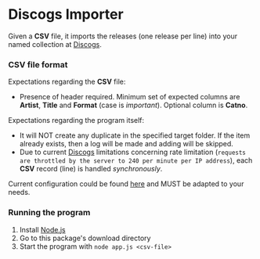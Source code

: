 # Discogs Importer

Given a **CSV** file, it imports the releases (one release per line) into your named collection
at [Discogs](https://www.discogs.com/).

### CSV file format

Expectations regarding the __CSV__ file:

* Presence of header required. Minimum set of expected columns are **Artist**, **Title** and **Format** (case is _important_).
Optional column is **Catno**.

Expectations regarding the program itself:

* It will NOT create any duplicate in the specified target folder. If the item already exists, then a log will be made
 and adding will be skipped.
* Due to current [Discogs](https://www.discogs.com/) limitations concerning rate limitation
(`requests are throttled by the server to 240 per minute per IP address`),
each **CSV** record (line) is handled _synchronously_.

Current configuration could be found [here](config/default.json) and MUST be adapted to your needs.

### Running the program

1. Install [Node.js](https://nodejs.org/)
1. Go to this package's download directory
1. Start the program with `node app.js <csv-file>`